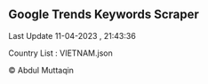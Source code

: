 

## Google Trends Keywords Scraper 
 
Last Update 11-04-2023 , 21:43:36

Country List :
VIETNAM.json



© Abdul Muttaqin 
